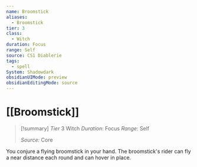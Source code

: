 ```yaml
---
name: Broomstick
aliases:
  - Broomstick
tier: 3
class:
  - Witch
duration: Focus
range: Self
source: CS1 Diablerie
tags:
  - spell
System: Shadowdark
obsidianUIMode: preview
obsidianEditingMode: source
---
```








 # [[Broomstick]]

>[!summary]
> *Tier* 3
> Witch
> *Duration*: Focus
> *Range*: Self
> 
> *Source:* Core


You conjure a flying broomstick in your hand. The broomstick's rider can fly a near distance each round and can hover in place.

